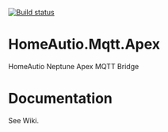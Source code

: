 [![Build status](https://ci.appveyor.com/api/projects/status/pu5d8gbuix6s02w8/branch/master?svg=true)](https://ci.appveyor.com/project/i8beef/homeautio-mqtt-apex/branch/master)

# HomeAutio.Mqtt.Apex
HomeAutio Neptune Apex MQTT Bridge

# Documentation
See Wiki.